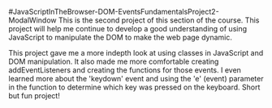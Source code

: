 #JavaScriptInTheBrowser-DOM-EventsFundamentalsProject2-ModalWindow
This is the second project of this section of the course.  This project will help me continue to develop a good understanding of using JavaScript to manipulate the DOM to make the web page dynamic.

This project gave me a more indepth look at using classes in JavaScript and DOM manipulation.  It also made me more comfortable creating addEventListeners and creating the functions for those events.  I even learned more about the 'keydown' event and using the 'e' (event) parameter in the function to determine which key was pressed on the keyboard.  Short but fun project!
